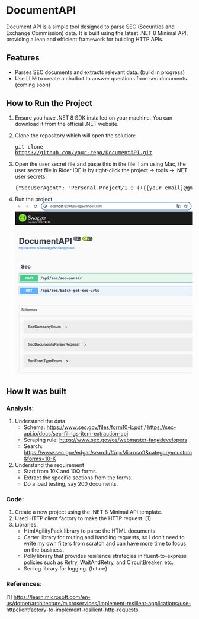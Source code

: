 # DocumentAPI
Document API is a simple tool designed to parse SEC (Securities and Exchange Commission) data. It is built using the latest .NET 8 Minimal API, providing a lean and efficient framework for building HTTP APIs.  
## Features
- Parses SEC documents and extracts relevant data. (build in progress)
- Use LLM to create a chatbot to answer questions from sec documents. (coming soon)
## How to Run the Project
1. Ensure you have .NET 8 SDK installed on your machine. You can download it from the official .NET website.  
2. Clone the repository which will open the solution:  <pre>git clone https://github.com/your-repo/DocumentAPI.git </pre>
3. Open the user secret file and paste this in the file.
    I am using Mac, the user secret file in Rider IDE is by right-click the project -> tools -> .NET user secrets. 
    <pre>{"SecUserAgent": "Personal-Project/1.0 (+{{your email}@gmail.com)"}</pre>

4. Run the project.
   ![swagger](./swagger.png)

## How It was built
### Analysis:
1. Understand the data
   - Schema: https://www.sec.gov/files/form10-k.pdf / https://sec-api.io/docs/sec-filings-item-extraction-api
   - Scraping rule: https://www.sec.gov/os/webmaster-faq#developers
   - Search: https://www.sec.gov/edgar/search/#/q=Microsoft&category=custom&forms=10-K
2. Understand the requirement
   - Start from 10K and 10Q forms.
   - Extract the specific sections from the forms.
   - Do a load testing, say 200 documents.
### Code:
1. Create a new project using the .NET 8 Minimal API template.
2. Used HTTP client factory to make the HTTP request. [1]
3. Libraries:
   - HtmlAgilityPack library to parse the HTML documents
   - Carter library for routing and handling requests, so I don't need to write my own filters from scratch and can have more time to focus on the business.
   - Polly library that provides resilience strategies in fluent-to-express policies such as Retry, WaitAndRetry, and CircuitBreaker, etc.
   - Serilog library for logging. (future)


### References:
[1] https://learn.microsoft.com/en-us/dotnet/architecture/microservices/implement-resilient-applications/use-httpclientfactory-to-implement-resilient-http-requests